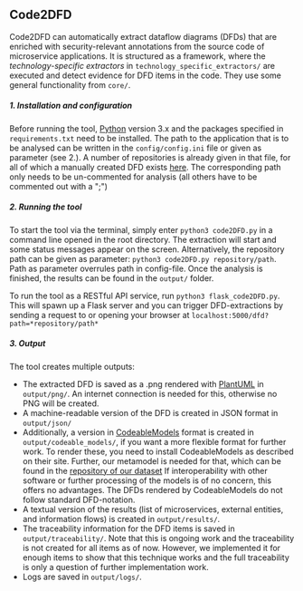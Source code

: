 ## Code2DFD


Code2DFD can automatically extract dataflow diagrams (DFDs) that are enriched with security-relevant annotations from the source code of microservice applications.
It is structured as a framework, where the *technology-specific extractors* in `technology_specific_extractors/` are executed and detect evidence for DFD items in the code.
They use some general functionality from `core/`.


##### 1. Installation and configuration
Before running the tool, [Python](https://www.python.org/downloads/) version 3.x and the packages specified in `requirements.txt` need to be installed.
The path to the application that is to be analysed can be written in the `config/config.ini` file or given as parameter (see 2.).
A number of repositories is already given in that file, for all of which a manually created DFD exists [here](https://github.com/tuhh-softsec/microSecEnD).
The corresponding path only needs to be un-commented for analysis (all others have to be commented out with a ";")

##### 2. Running the tool
To start the tool via the terminal, simply enter `python3 code2DFD.py` in a command line opened in the root directory.
The extraction will start and some status messages appear on the screen.
Alternatively, the repository path can be given as parameter: `python3 code2DFD.py repository/path`.
Path as parameter overrules path in config-file.
Once the analysis is finished, the results can be found in the `output/` folder.

To run the tool as a RESTful API service, run `python3 flask_code2DFD.py`.
This will spawn up a Flask server and you can trigger DFD-extractions by sending a request to or opening your browser at `localhost:5000/dfd?path=*repository/path*`


##### 3. Output
The tool creates multiple outputs:
- The extracted DFD is saved as a .png rendered with [PlantUML](https://plantuml.com) in `output/png/`.
An internet connection is needed for this, otherwise no PNG will be created.
- A machine-readable version of the DFD is created in JSON format in `output/json/`
- Additionally, a version in [CodeableModels](https://github.com/uzdun/CodeableModels) format is created in `output/codeable_models/`, if you want a more flexible format for further work.
To render these, you need to install CodeableModels as described on their site.
Further, our metamodel is needed for that, which can be found in the [repository of our dataset](https://anonymous.4open.science/r/dataset-submission-592E)
If interoperability with other software or further processing of the models is of no concern, this offers no advantages.
The DFDs rendered by CodeableModels do not follow standard DFD-notation.
- A textual version of the results (list of microservices, external entities, and information flows) is created in `output/results/`.
- The traceability information for the DFD items is saved in `output/traceability/`.
Note that this is ongoing work and the traceability is not created for all items as of now.
However, we implemented it for enough items to show that this technique works and the full traceability is only a question of further implementation work.
- Logs are saved in `output/logs/`.
